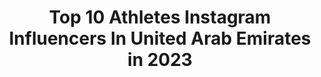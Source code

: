 ---
title: Top 10 Athletes Instagram Influencers In United Arab Emirates in 2023
description: >-
  Find top athletes Instagram influencers in United Arab Emirates in 2023. Most popular hashtags: #fitness #dubai #crossfit.
platform: Instagram
hits: 30
text_top: See the most popular Instagram profiles on inBeat.
text_bottom: Our platform aggregates 30 Instagram influencers like this in United Arab Emirates for you to collaborate.
profiles:
  - username: "somaiah_wbffpro"
    fullname: >-
      Somaiah WBFF PRO
    bio: >-
      🔸️Passion for fitness and fashion 🔸️Founder, creator @maeyaclothing 🔸️Pro fitness athlete @wbffentertainment 📍Dubai, UAE
    location: "United Arab Emirates"
    followers: 21120
    engagement: 374
    commentsToLikes: 0.077848
    id: ck6u3399bvfvi0j71o1d7mdu9
    verified: false
    hashtags: "#tb, #werkit, #workit, #samples"
  - username: "mikethurston"
    fullname: >-
      Mike Thurston
    bio: >-
      📍Dubai 🇦🇪 | 1M+ YouTube subs @MyProteinuk Athlete @Thrstwear Founder Training Programmes👇🏼
    location: "United Arab Emirates"
    followers: 726655
    engagement: 465
    commentsToLikes: 0.008777
    id: ck0uak9xychs50i197sjtzy5a
    verified: false
    hashtags: ""
  - username: "shona_hayley"
    fullname: >-
      ꧁ 𝚂𝚑𝚘𝚗𝚊 𝙷𝚊𝚢𝚕𝚎𝚢 ꧂
    bio: >-
      🏡-🇿🇦 📍-🇦🇪 📧 - 𝚜𝚑𝚘𝚗𝚊𝚑𝚊𝚢𝚕𝚎𝚢𝟶𝟶𝟽@𝚐𝚖𝚊𝚒𝚕.𝚌𝚘𝚖 Professional athlete , Branded model and at this point a liar 😂
    location: "United Arab Emirates"
    followers: 5223
    engagement: 999
    commentsToLikes: 0.011306
    id: ckap4d37h6t080i78nbjymvgr
    verified: false
    hashtags: ""
  - username: "felycel"
    fullname: >-
      Felicia 🌴
    bio: >-
      📍 Dubai 🏋🏽‍♀️@geniusnutrition Athlete ✨@prettylittlething.me Ambassador ✉️ DM ME for Online Personal Training My YouTube Chanel ⬇️
    location: "United Arab Emirates"
    followers: 12203
    engagement: 632
    commentsToLikes: 0.049255
    id: ckf5rdf4ccahr0j23wccvawds
    verified: false
    hashtags: ""
  - username: "shalan.mahmood"
    fullname: >-
      محمود شعلان Mahmood Shalan
    bio: >-
      • Fittest in UAE 🇦🇪 • Crossfit Games athlete • PT, online coaching or programs ⬇️ @followmylead.training
    location: "United Arab Emirates"
    followers: 4502
    engagement: 876
    commentsToLikes: 0.053896
    id: ck6tvb8p7l8d50j71vezwhdx9
    verified: false
    hashtags: "#mydubai, #fitness, #online, #dubai"
  - username: "walidyari"
    fullname: >-
      Walid Yari وليد يري
    bio: >-
      #وحش_الخليج #Blessed #Greatest GuinnessWorldRecordHolder #TheBeastOfTheMiddleEast @adidasmena Athlete @fitnessfirstme @ehplabs walidyari@gmail.com
    location: "United Arab Emirates"
    followers: 637943
    engagement: 47
    commentsToLikes: 0.024462
    id: ck13c5oufyqkr0i19yckam948
    verified: false
    hashtags: "#adidadmena, #adidas, #likeaviking, #chapsandco"
  - username: "tracyharmoush"
    fullname: >-
      Tracy Harmoush   تريسي هرموش
    bio: >-
      From Investment Banker to Athlete 📧contact@tracyharmoush.com Register to @livewithtracy 👇🏽
    location: "United Arab Emirates"
    followers: 257718
    engagement: 314
    commentsToLikes: 0.012314
    id: ck14gw4d97brq0i19a0u0bvbe
    verified: true
    hashtags: "#panchothechicken, #21dayskind"
  - username: "karenmattar"
    fullname: >-
      Karen Mattar  كارن مطر
    bio: >-
      📍Dubai Health Coach,yoga,calisthenics,🏋🏻‍♀️ I help women be the best version of themselves from the inside out-DM for coaching. Athlete @womensbest.me
    location: "United Arab Emirates"
    followers: 124448
    engagement: 287
    commentsToLikes: 0.014275
    id: ck14lk6eev3mt0i19ux5okwka
    verified: true
    hashtags: "#ad, #myfitnessjourney, #fitnessmotivation, #weighttraining"
  - username: "dr_marcfit"
    fullname: >-
      Asem Marc Bacha. DDS
    bio: >-
      Dentist | Oral Implantology Professor at UIC @gornation Athlete 🏆🥇WCO Battle of the Bars Dubai 2019 🏆🥇Feswc Arnold Classic Europe 2019
    location: "United Arab Emirates"
    followers: 9741
    engagement: 752
    commentsToLikes: 0.040541
    id: ck5zvl4zd4fw00i14r0yv8e36
    verified: false
    hashtags: "#handstand, #vertical, #oralsurgeon, #dentistry"
  - username: "rashadsempire"
    fullname: >-
      Rashad | رشاد 👑
    bio: >-
      🐾| SIU Alumni ☠️| Dominate Humbly 🎓| M.S. Mech. Engineering 📍| Chicago, USA ⤵️ Dubai, UAE 🏋🏻‍♂️| Athlete Ambassador @rgfit_gym
    location: "United Arab Emirates"
    followers: 5448
    engagement: 363
    commentsToLikes: 0.312578
    id: ck136qfdl7r4v0i19xmziten6
    verified: false
    hashtags: "#uae, #workout, #myinvite, #weight"
---